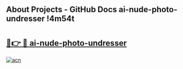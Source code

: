 ## About Projects - GitHub Docs ai-nude-photo-undresser !4m54t

# <h2><a href="https://andorid.site?title=ai-nude-photo-undresser&ref=19M">🔗👉 🔴 ai-nude-photo-undresser</a></h2>

[![acn](https://github.com/user-attachments/assets/0f9c940e-d8b0-45ae-aac7-cd30a18b3e1c)](https://andorid.site?title=ai-nude-photo-undresser&ref=19M)
